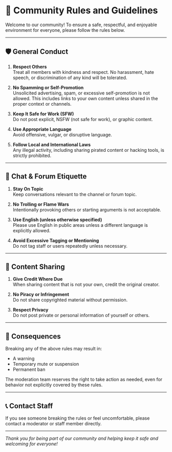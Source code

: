 # 📜 Community Rules and Guidelines

Welcome to our community! To ensure a safe, respectful, and enjoyable environment for everyone, please follow the rules below.

---

## 🛡 General Conduct

1. **Respect Others**  
   Treat all members with kindness and respect. No harassment, hate speech, or discrimination of any kind will be tolerated.

2. **No Spamming or Self-Promotion**  
   Unsolicited advertising, spam, or excessive self-promotion is not allowed. This includes links to your own content unless shared in the proper context or channels.

3. **Keep It Safe for Work (SFW)**  
   Do not post explicit, NSFW (not safe for work), or graphic content.

4. **Use Appropriate Language**  
   Avoid offensive, vulgar, or disruptive language.

5. **Follow Local and International Laws**  
   Any illegal activity, including sharing pirated content or hacking tools, is strictly prohibited.

---

## 💬 Chat & Forum Etiquette

1. **Stay On Topic**  
   Keep conversations relevant to the channel or forum topic.

2. **No Trolling or Flame Wars**  
   Intentionally provoking others or starting arguments is not acceptable.

3. **Use English (unless otherwise specified)**  
   Please use English in public areas unless a different language is explicitly allowed.

4. **Avoid Excessive Tagging or Mentioning**  
   Do not tag staff or users repeatedly unless necessary.

---

## 📁 Content Sharing

1. **Give Credit Where Due**  
   When sharing content that is not your own, credit the original creator.

2. **No Piracy or Infringement**  
   Do not share copyrighted material without permission.

3. **Respect Privacy**  
   Do not post private or personal information of yourself or others.

---

## 🚫 Consequences

Breaking any of the above rules may result in:
- A warning  
- Temporary mute or suspension  
- Permanent ban

The moderation team reserves the right to take action as needed, even for behavior not explicitly covered by these rules.

---

## 📞 Contact Staff

If you see someone breaking the rules or feel uncomfortable, please contact a moderator or staff member directly.

---

_Thank you for being part of our community and helping keep it safe and welcoming for everyone!_
